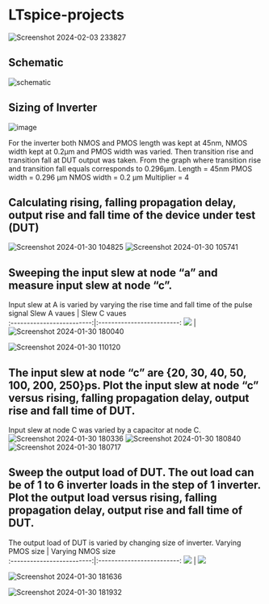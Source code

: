 # LTspice-projects
![Screenshot 2024-02-03 233827](https://github.com/DevinduDh/LTspice-projects/assets/76746921/6350ba8d-d0ab-436c-855f-a9477e3a8c2b)

## Schematic
![schematic](https://github.com/DevinduDh/LTspice-projects/assets/76746921/4ac23f47-d9b2-4f43-bcad-cda26d2e31f0)

## Sizing of Inverter
![image](https://github.com/DevinduDh/LTspice-projects/assets/76746921/cf4ec450-a655-4346-8fab-f02c9c45011d)

For the inverter both NMOS and PMOS length was kept at 45nm, NMOS width kept at 0.2µm and PMOS width was varied. Then transition rise and transition fall at DUT output was taken. From the graph where transition rise and transition fall equals corresponds to 0.296µm.
Length = 45nm
PMOS width = 0.296 µm
NMOS width = 0.2 µm
Multiplier = 4

## Calculating rising, falling propagation delay, output rise and fall time of the device under test (DUT)
![Screenshot 2024-01-30 104825](https://github.com/DevinduDh/LTspice-projects/assets/76746921/63505c33-52ad-417a-ada8-0beb59eed409)
![Screenshot 2024-01-30 105741](https://github.com/DevinduDh/LTspice-projects/assets/76746921/a0be0661-877e-4bf6-9804-8215652daefa)
## Sweeping the input slew at node “a” and measure input slew at node “c”.
Input slew at A is varied by varying the rise time and fall time of the pulse signal
Slew A vaues          |  Slew C vaues          
:-------------------------:|:-------------------------:
![](https://github.com/DevinduDh/LTspice-projects/assets/76746921/99c5f794-d6f4-4411-9aa0-1ddfe0c0a583)  |  ![Screenshot 2024-01-30 180040](https://github.com/DevinduDh/LTspice-projects/assets/76746921/8cf7f54a-d1d7-4a50-9bf1-41e6d6316748)


![Screenshot 2024-01-30 110120](https://github.com/DevinduDh/LTspice-projects/assets/76746921/0ee3b557-18d2-4162-8c9b-4ae81886a424)

## The input slew at node “c” are {20, 30, 40, 50, 100, 200, 250}ps. Plot the input slew at node “c” versus rising, falling propagation delay, output rise and fall time of DUT. 
Input slew at node C was varied by a capacitor at node C.
![Screenshot 2024-01-30 180336](https://github.com/DevinduDh/LTspice-projects/assets/76746921/a44e153a-78fb-4267-aa53-87903f7c7cae)
![Screenshot 2024-01-30 180840](https://github.com/DevinduDh/LTspice-projects/assets/76746921/1f730c0a-a65c-409a-bc46-b1aba3c08d84)
![Screenshot 2024-01-30 180717](https://github.com/DevinduDh/LTspice-projects/assets/76746921/19e5a566-ae5e-4d2d-8a16-c98093157110)

## Sweep the output load of DUT. The out load can be of 1 to 6 inverter loads in the step of 1 inverter. Plot the output load versus rising, falling propagation delay, output rise and fall time of DUT.
The output load of DUT is varied by changing size of inverter.
Varying PMOS size            |  Varying NMOS size      
:-------------------------:|:-------------------------:
![](https://github.com/DevinduDh/LTspice-projects/assets/76746921/530bbcd6-3aa0-4b47-9876-837cf63ef8ce)  |  ![](https://github.com/DevinduDh/LTspice-projects/assets/76746921/0fdbfab2-80e8-4daa-9336-04ee14957281)

![Screenshot 2024-01-30 181636](https://github.com/DevinduDh/LTspice-projects/assets/76746921/8ecc8473-b903-43bb-9730-1ae9237e142a)







![Screenshot 2024-01-30 181932](https://github.com/DevinduDh/LTspice-projects/assets/76746921/c8dbe49b-74aa-4732-beaf-09f49256e79a)








